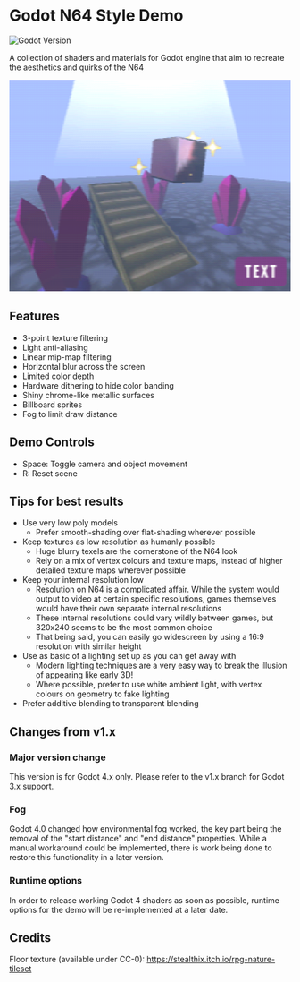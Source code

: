 # Godot N64 Style Demo

![Godot Version](https://img.shields.io/badge/godot-v4.0-blue)

A collection of shaders and materials for Godot engine that aim to recreate the aesthetics and quirks of the N64

![Example Screenshot](./readme-assets/screenshot.png)

## Features

- 3-point texture filtering
- Light anti-aliasing
- Linear mip-map filtering
- Horizontal blur across the screen
- Limited color depth
- Hardware dithering to hide color banding
- Shiny chrome-like metallic surfaces
- Billboard sprites
- Fog to limit draw distance

## Demo Controls

- Space: Toggle camera and object movement
- R: Reset scene

## Tips for best results

- Use very low poly models
    - Prefer smooth-shading over flat-shading wherever possible
- Keep textures as low resolution as humanly possible
    - Huge blurry texels are the cornerstone of the N64 look
    - Rely on a mix of vertex colours and texture maps, instead of higher detailed texture maps wherever possible
- Keep your internal resolution low
    - Resolution on N64 is a complicated affair. While the system would output to video at certain specific resolutions, games themselves would have their own separate internal resolutions
    - These internal resolutions could vary wildly between games, but 320x240 seems to be the most common choice
    - That being said, you can easily go widescreen by using a 16:9 resolution with similar height
- Use as basic of a lighting set up as you can get away with
    - Modern lighting techniques are a very easy way to break the illusion of appearing like early 3D!
    - Where possible, prefer to use white ambient light, with vertex colours on geometry to fake lighting
- Prefer additive blending to transparent blending

## Changes from v1.x

### Major version change
This version is for Godot 4.x only.
Please refer to the v1.x branch for Godot 3.x support.

### Fog

Godot 4.0 changed how environmental fog worked, the key part being the removal of the "start distance" and "end distance" properties.
While a manual workaround could be implemented, there is work being done to restore this functionality in a later version.

### Runtime options

In order to release working Godot 4 shaders as soon as possible, runtime options for the demo will be re-implemented at a later date.

## Credits

Floor texture (available under CC-0): https://stealthix.itch.io/rpg-nature-tileset
